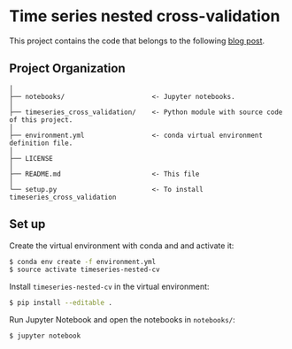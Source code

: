 Time series nested cross-validation
==============================

This project contains the code that belongs to the following 
[blog post](https://blog.godatadriven.com/time-series-nested-cv).

Project Organization
------------

    │
    ├── notebooks/                      <- Jupyter notebooks.
    │
    ├── timeseries_cross_validation/    <- Python module with source code of this project.
    │
    ├── environment.yml                 <- conda virtual environment definition file.
    │
    ├── LICENSE
    │
    ├── README.md                       <- This file
    │
    └── setup.py                        <- To install timeseries_cross_validation



Set up
------------

Create the virtual environment with conda and and activate it:

```bash
$ conda env create -f environment.yml
$ source activate timeseries-nested-cv 
```

Install `timeseries-nested-cv` in the virtual environment:

```bash
$ pip install --editable .
```

Run Jupyter Notebook and open the notebooks in `notebooks/`:

```bash
$ jupyter notebook
```
